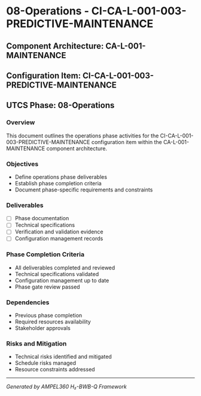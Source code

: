 # 08-Operations - CI-CA-L-001-003-PREDICTIVE-MAINTENANCE

## Component Architecture: CA-L-001-MAINTENANCE
## Configuration Item: CI-CA-L-001-003-PREDICTIVE-MAINTENANCE
## UTCS Phase: 08-Operations

### Overview
This document outlines the operations phase activities for the CI-CA-L-001-003-PREDICTIVE-MAINTENANCE configuration item within the CA-L-001-MAINTENANCE component architecture.

### Objectives
- Define operations phase deliverables
- Establish phase completion criteria
- Document phase-specific requirements and constraints

### Deliverables
- [ ] Phase documentation
- [ ] Technical specifications
- [ ] Verification and validation evidence
- [ ] Configuration management records

### Phase Completion Criteria
- All deliverables completed and reviewed
- Technical specifications validated
- Configuration management up to date
- Phase gate review passed

### Dependencies
- Previous phase completion
- Required resources availability
- Stakeholder approvals

### Risks and Mitigation
- Technical risks identified and mitigated
- Schedule risks managed
- Resource constraints addressed

---
*Generated by AMPEL360 H₂-BWB-Q Framework*
